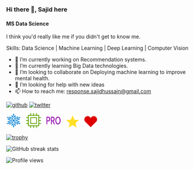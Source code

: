 ### Hi there 👋, Sajid here
#### MS Data Science


I think you'd really like me if you didn't get to know me.

Skills: Data Science | Machine Learning | Deep Learning | Computer Vision

- 🔭 I’m currently working on Recommendation systems. 
- 🌱 I’m currently learning Big Data technologies. 
- 👯 I’m looking to collaborate on Deploying machine learning to improve mental health. 
- 🤔 I’m looking for help with new ideas 
- 📫 How to reach me: response.sajidhussain@gmail.com 


[<img src='https://cdn.jsdelivr.net/npm/simple-icons@3.0.1/icons/github.svg' alt='github' height='40'>](https://github.com/Sajidcodes)  [<img src='https://cdn.jsdelivr.net/npm/simple-icons@3.0.1/icons/twitter.svg' alt='twitter' height='40'>](https://twitter.com/illogicalyou)  

<a href='https://archiveprogram.github.com/'><img src='https://raw.githubusercontent.com/acervenky/animated-github-badges/master/assets/acbadge.gif' width='40' height='40'></a> <a href='https://docs.github.com/en/developers'><img src='https://raw.githubusercontent.com/acervenky/animated-github-badges/master/assets/devbadge.gif' width='40' height='40'></a> <a href='https://github.com/pricing'><img src='https://raw.githubusercontent.com/acervenky/animated-github-badges/master/assets/pro.gif' width='40' height='40'></a> <a href='https://stars.github.com/'><img src='https://raw.githubusercontent.com/acervenky/animated-github-badges/master/assets/starbadge.gif' width='35' height='35'></a> <a href='https://docs.github.com/en/github/supporting-the-open-source-community-with-github-sponsors'><img src='https://raw.githubusercontent.com/acervenky/animated-github-badges/master/assets/sponsorbadge.gif' width='35' height='35'></a> 

[![trophy](https://github-profile-trophy.vercel.app/?username=ryo-ma)](https://github.com/ryo-ma/github-profile-trophy)

![GitHub streak stats](https://streak-stats.demolab.com/?user=Sajidcodes)  

![Profile views](https://gpvc.arturio.dev/Sajidcodes)  
